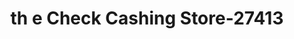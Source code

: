 ---
f_zip-code: 30117
f_state-code: GA
title: th e Check Cashing Store-27413
f_phone: 770-830-9191
f_city-only: Carrollton
f_address: 1871 North Highway 27 Carrollton
f_location-unique-id: '27413'
slug: th-e-check-cashing-store-27413
updated-on: '2024-05-30T13:46:58.046Z'
created-on: '2024-05-30T13:36:59.803Z'
published-on: '2024-05-30T13:54:32.469Z'
f_city-state: cms/city/carrollton-ga.md
f_company: cms/company/th-e-check-cashing-store.md
f_state: cms/state/georgia.md
layout: '[payday-loan].html'
tags: payday-loan
---